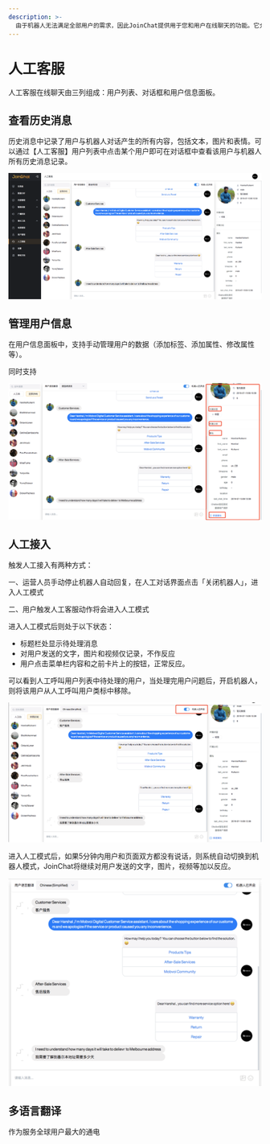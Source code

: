 ```yaml
---
description: >-
  由于机器人无法满足全部用户的需求，因此JoinChat提供用于您和用户在线聊天的功能。它允许您跳转对话并回答问题，手动管理用户的数据（添加标签、添加属性、修改属性等），并向他们发送消息。
---
```


# 人工客服

人工客服在线聊天由三列组成：用户列表、对话框和用户信息面板。

## 查看历史消息

历史消息中记录了用户与机器人对话产生的所有内容，包括文本，图片和表情。可以通过【人工客服】用户列表中点击某个用户即可在对话框中查看该用户与机器人所有历史消息记录。

![&#x7528;&#x6237;&#x804A;&#x5929;&#x5217;&#x8868;](../.gitbook/assets/image%20%2810%29.png)

## 管理用户信息

在用户信息面板中，支持手动管理用户的数据（添加标签、添加属性、修改属性等）。

同时支持

![&#x7528;&#x6237;&#x6570;&#x636E;&#x7BA1;&#x7406;](../.gitbook/assets/image%20%28113%29.png)

## 人工接入

触发人工接入有两种方式：

一、运营人员手动停止机器人自动回复，在人工对话界面点击「关闭机器人」，进入人工模式

二、用户触发人工客服动作将会进入人工模式

进入人工模式后则处于以下状态：

* 标题栏处显示待处理消息
* 对用户发送的文字，图片和视频仅记录，不作反应
* 用户点击菜单栏内容和之前卡片上的按钮，正常反应。

可以看到人工呼叫用户列表中待处理的用户，当处理完用户问题后，开启机器人，则将该用户从人工呼叫用户类标中移除。

![](../.gitbook/assets/image%20%28129%29.png)

进入人工模式后，如果5分钟内用户和页面双方都没有说话，则系统自动切换到机器人模式，JoinChat将继续对用户发送的文字，图片，视频等加以反应。

![](../.gitbook/assets/image%20%28116%29.png)

## 多语言翻译

作为服务全球用户最大的通电

